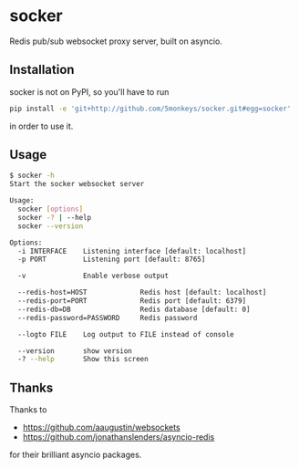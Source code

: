 # socker
Redis pub/sub websocket proxy server, built on asyncio.

## Installation

socker is not on PyPI, so you'll have to run
```bash
pip install -e 'git+http://github.com/5monkeys/socker.git#egg=socker'
```
in order to use it.

## Usage

```bash
$ socker -h
Start the socker websocket server

Usage:
  socker [options]
  socker -? | --help
  socker --version

Options:
  -i INTERFACE    Listening interface [default: localhost]
  -p PORT         Listening port [default: 8765]

  -v              Enable verbose output

  --redis-host=HOST             Redis host [default: localhost]
  --redis-port=PORT             Redis port [default: 6379]
  --redis-db=DB                 Redis database [default: 0]
  --redis-password=PASSWORD     Redis password

  --logto FILE    Log output to FILE instead of console

  --version       show version
  -? --help       Show this screen
```

## Thanks

Thanks to

- https://github.com/aaugustin/websockets
- https://github.com/jonathanslenders/asyncio-redis

for their brilliant asyncio packages.
